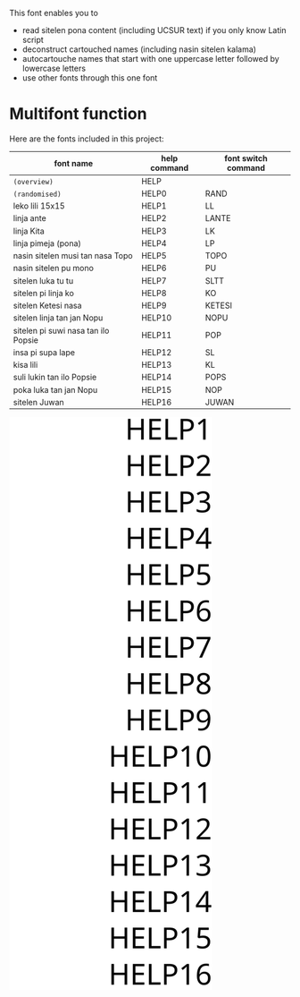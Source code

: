 This font enables you to 
* read sitelen pona content (including UCSUR text) if you only know Latin script
* deconstruct cartouched names (including nasin sitelen kalama)
* autocartouche names that start with one uppercase letter followed by lowercase letters
* use other fonts through this one font

# Multifont function

Here are the fonts included in this project:

font name | help command | font switch command
--- | --- | ---
`(overview)`|HELP| 
`(randomised)` | HELP0 | RAND
leko lili 15x15 | HELP1 | LL
linja ante | HELP2 | LANTE
linja Kita | HELP3 | LK
linja pimeja (pona) | HELP4 | LP
nasin sitelen musi tan nasa Topo | HELP5 | TOPO
nasin sitelen pu mono | HELP6 | PU
sitelen luka tu tu | HELP7 | SLTT
sitelen pi linja ko | HELP8 | KO
sitelen Ketesi nasa | HELP9 | KETESI
sitelen linja tan jan Nopu | HELP10 | NOPU
sitelen pi suwi nasa tan ilo Popsie | HELP11 | POP
insa pi supa lape | HELP12 | SL
kisa lili | HELP13 | KL
suli lukin tan ilo Popsie | HELP14 | POPS
poka luka tan jan Nopu | HELP15 | NOP
sitelen Juwan | HELP16 | JUWAN

![image](help1-16.svg)
